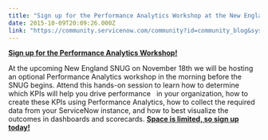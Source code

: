 ```yaml
---
title: "Sign up for the Performance Analytics Workshop at the New England SNUG"
date: 2015-10-09T20:09:26.000Z
link: "https://community.servicenow.com/community?id=community_blog&sys_id=2dcc2265dbd0dbc01dcaf3231f9619a0"
---
```

<p><a href="http://info.servicenow.com/LP=4376"><strong>Sign up for the Performance Analytics Workshop!</strong></a></p><p></p><p>At the upcoming New England SNUG on November 18th we will be hosting an optional Performance Analytics workshop in the morning before the SNUG begins. Attend this hands-on session to learn how to determine which KPIs will help you drive performance   in your organization, how to create these KPIs using Performance Analytics, how to collect the required data from your ServiceNow instance, and how to best visualize the outcomes in dashboards and scorecards. <a href="http://info.servicenow.com/LP=4376"><strong>Space is limited, so sign up today!</strong></a></p>